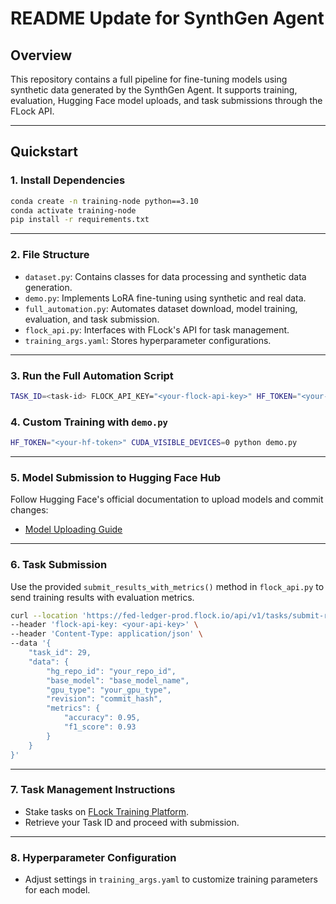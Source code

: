 # README Update for SynthGen Agent

## Overview
This repository contains a full pipeline for fine-tuning models using synthetic data generated by the SynthGen Agent. It supports training, evaluation, Hugging Face model uploads, and task submissions through the FLock API.

---

## Quickstart

### **1. Install Dependencies**
```bash
conda create -n training-node python==3.10
conda activate training-node
pip install -r requirements.txt
```

---

### **2. File Structure**

- `dataset.py`: Contains classes for data processing and synthetic data generation.
- `demo.py`: Implements LoRA fine-tuning using synthetic and real data.
- `full_automation.py`: Automates dataset download, model training, evaluation, and task submission.
- `flock_api.py`: Interfaces with FLock's API for task management.
- `training_args.yaml`: Stores hyperparameter configurations.

---

### **3. Run the Full Automation Script**
```bash
TASK_ID=<task-id> FLOCK_API_KEY="<your-flock-api-key>" HF_TOKEN="<your-hf-token>" CUDA_VISIBLE_DEVICES=0 HF_USERNAME="your-hf-user-name" python full_automation.py
```

### **4. Custom Training with `demo.py`**
```bash
HF_TOKEN="<your-hf-token>" CUDA_VISIBLE_DEVICES=0 python demo.py
```

---

### **5. Model Submission to Hugging Face Hub**
Follow Hugging Face's official documentation to upload models and commit changes:
- [Model Uploading Guide](https://huggingface.co/docs/hub/models-uploading)

---

### **6. Task Submission**
Use the provided `submit_results_with_metrics()` method in `flock_api.py` to send training results with evaluation metrics.

```bash
curl --location 'https://fed-ledger-prod.flock.io/api/v1/tasks/submit-result' \
--header 'flock-api-key: <your-api-key>' \
--header 'Content-Type: application/json' \
--data '{
    "task_id": 29,
    "data": {
        "hg_repo_id": "your_repo_id",
        "base_model": "base_model_name",
        "gpu_type": "your_gpu_type",
        "revision": "commit_hash",
        "metrics": {
            "accuracy": 0.95,
            "f1_score": 0.93
        }
    }
}'
```

---

### **7. Task Management Instructions**
- Stake tasks on [FLock Training Platform](https://train.flock.io/stake).
- Retrieve your Task ID and proceed with submission.

---

### **8. Hyperparameter Configuration**
- Adjust settings in `training_args.yaml` to customize training parameters for each model.
